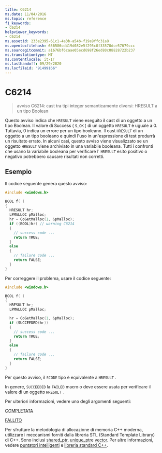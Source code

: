 ```yaml
---
title: C6214
ms.date: 11/04/2016
ms.topic: reference
f1_keywords:
- C6214
helpviewer_keywords:
- C6214
ms.assetid: 233e2395-61c1-4a3b-a54b-f19a9ffc31a8
ms.openlocfilehash: 656586cd419d082e5f295c0f33570dce57679ccc
ms.sourcegitcommit: a1676bf6caae05ecd698f26ed80c08828722b237
ms.translationtype: MT
ms.contentlocale: it-IT
ms.lasthandoff: 09/29/2020
ms.locfileid: "91499166"
---
```

# <a name="c6214"></a>C6214

> avviso C6214: cast tra tipi integer semanticamente diversi: HRESULT a un tipo Boolean

Questo avviso indica che `HRESULT` viene eseguito il cast di un oggetto a un tipo Boolean. Il valore di Success ( `S_OK` ) di un oggetto `HRESULT` è uguale a 0. Tuttavia, 0 indica un errore per un tipo booleano. Il cast `HRESULT` di un oggetto a un tipo booleano e quindi l'uso in un'espressione di test produrrà un risultato errato. In alcuni casi, questo avviso viene visualizzato se un oggetto `HRESULT` viene archiviato in una variabile booleana. Tutti i confronti che usano la variabile booleana per verificare l' `HRESULT` esito positivo o negativo potrebbero causare risultati non corretti.

## <a name="example"></a>Esempio

Il codice seguente genera questo avviso:

```cpp
#include <windows.h>

BOOL f( )
{
  HRESULT hr;
  LPMALLOC pMalloc;
  hr = CoGetMalloc(1, &pMalloc);
  if ((BOOL)hr) // warning C6214
  {
    // success code ...
    return TRUE;
  }
  else
  {
    // failure code ...
    return FALSE;
  }
}
```

Per correggere il problema, usare il codice seguente:

```cpp
#include <windows.h>

BOOL f( )
{
  HRESULT hr;
  LPMALLOC pMalloc;

  hr = CoGetMalloc(1, &pMalloc);
  if (SUCCEEDED(hr))
  {
    // success code ...
    return TRUE;
  }
  else
  {
    // failure code ...
    return FALSE;
  }
}
```

Per questo avviso, il `SCODE` tipo è equivalente a `HRESULT` .

In genere, `SUCCEEDED` la `FAILED` macro o deve essere usata per verificare il valore di un oggetto `HRESULT` .

Per ulteriori informazioni, vedere uno degli argomenti seguenti:

[COMPLETATA](/windows/desktop/api/winerror/nf-winerror-succeeded)

[FALLITO](/windows/desktop/api/winerror/nf-winerror-failed)

Per sfruttare la metodologia di allocazione di memoria C++ moderna, utilizzare i meccanismi forniti dalla libreria STL (Standard Template Library) di C++. Sono inclusi [shared_ptr](../standard-library/shared-ptr-class.md), [unique_ptr](../standard-library/unique-ptr-class.md)e [vector](../standard-library/vector.md). Per altre informazioni, vedere [puntatori intelligenti](../cpp/smart-pointers-modern-cpp.md) e [libreria standard C++](../standard-library/cpp-standard-library-reference.md).
